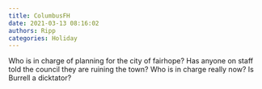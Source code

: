 ```yaml
---
title: ColumbusFH
date: 2021-03-13 08:16:02
authors: Ripp
categories: Holiday
---
```


 Who is in charge of planning for the city of fairhope? Has anyone on staff told the council they are ruining the town? Who is in charge really now? Is Burrell a dicktator?